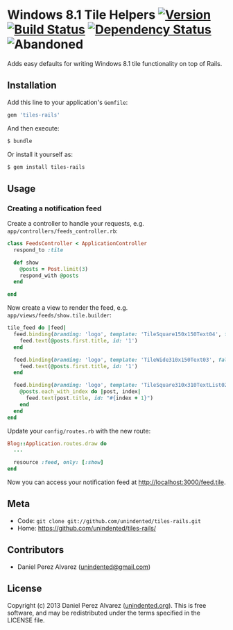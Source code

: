 # Windows 8.1 Tile Helpers [![Version](https://img.shields.io/gem/v/tiles-rails.svg)](https://rubygems.org/gems/tiles-rails) [![Build Status](https://img.shields.io/travis/unindented/tiles-rails.svg)](http://travis-ci.org/unindented/tiles-rails) [![Dependency Status](https://img.shields.io/gemnasium/unindented/tiles-rails.svg)](https://gemnasium.com/unindented/tiles-rails) ![Abandoned](https://img.shields.io/badge/status-abandoned-red.svg)

Adds easy defaults for writing Windows 8.1 tile functionality on top of Rails.

## Installation

Add this line to your application's `Gemfile`:

```rb
gem 'tiles-rails'
```

And then execute:

```sh
$ bundle
```

Or install it yourself as:

```sh
$ gem install tiles-rails
```

## Usage

### Creating a notification feed

Create a controller to handle your requests, e.g. `app/controllers/feeds_controller.rb`:

```rb
class FeedsController < ApplicationController
  respond_to :tile

  def show
    @posts = Post.limit(3)
    respond_with @posts
  end

end
```

Now create a view to render the feed, e.g. `app/views/feeds/show.tile.builder`:

```rb
tile_feed do |feed|
  feed.binding(branding: 'logo', template: 'TileSquare150x150Text04', fallback: 'TileSquareImage') do
    feed.text(@posts.first.title, id: '1')
  end

  feed.binding(branding: 'logo', template: 'TileWide310x150Text03', fallback: 'TileWideImage') do
    feed.text(@posts.first.title, id: '1')
  end

  feed.binding(branding: 'logo', template: 'TileSquare310x310TextList02', contentId: @posts.first.id) do
    @posts.each_with_index do |post, index|
      feed.text(post.title, id: "#{index + 1}")
    end
  end
end
```

Update your `config/routes.rb` with the new route:

```rb
Blog::Application.routes.draw do
  ...

  resource :feed, only: [:show]
end
```

Now you can access your notification feed at <http://localhost:3000/feed.tile>.


## Meta

* Code: `git clone git://github.com/unindented/tiles-rails.git`
* Home: <https://github.com/unindented/tiles-rails/>


## Contributors

* Daniel Perez Alvarez ([unindented@gmail.com](mailto:unindented@gmail.com))


## License

Copyright (c) 2013 Daniel Perez Alvarez ([unindented.org](https://unindented.org/)). This is free software, and may be redistributed under the terms specified in the LICENSE file.
